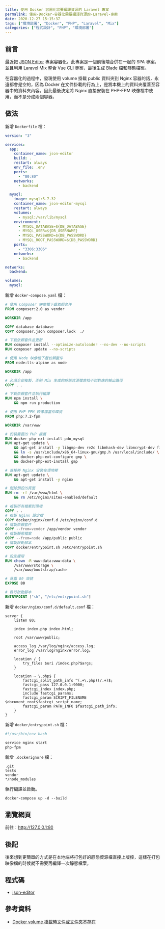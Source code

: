 ```yaml
---
title: 使用 Docker 容器化需要編譯資源的 Laravel 專案
permalink: 使用-Docker-容器化需要編譯資源的-Laravel-專案
date: 2020-12-27 15:15:37
tags: ["環境部署", "Docker", "PHP", "Laravel", "Mix"]
categories: ["程式設計", "PHP", "環境部署"]
---
```


## 前言

最近把 [JSON Editor](https://json.epoch.tw/) 專案容器化。此專案是一個前後端合併在一起的 SPA 專案，並且利用 Laravel Mix 整合 Vue CLI 專案，最後生成 Blade 檔和靜態檔案。

在容器化的過程中，發現使用 volume 掛載 public 資料夾到 Nginx 容器的話，永遠都會是空的，因為 Docker 在文件掛載的行為上，是將本機上的資料夾覆蓋至容器中的資料夾內容。因此最後決定將 Nginx 直接安裝在 PHP-FPM 映像檔中使用，而不是分成兩個容器。

## 做法

新增 `Dockerfile` 檔：

```YAML
version: "3"

services:
  app:
    container_name: json-editor
    build: .
    restart: always
    env_file: .env
    ports:
      - "80:80"
    networks:
      - backend

  mysql:
    image: mysql:5.7.32
    container_name: json-editor-mysql
    restart: always
    volumes:
      - mysql:/var/lib/mysql
    environment:
      - MYSQL_DATABASE=${DB_DATABASE}
      - MYSQL_USER=${DB_USERNAME}
      - MYSQL_PASSWORD=${DB_PASSWORD}
      - MYSQL_ROOT_PASSWORD=${DB_PASSWORD}
    ports:
      - "3306:3306"
    networks:
      - backend

networks:
  backend:

volumes:
  mysql:
```

新增 `docker-compose.yaml` 檔：

```DOCKERFILE
# 使用 Composer 映像檔下載依賴套件
FROM composer:2.0 as vendor

WORKDIR /app

COPY database database
COPY composer.json composer.lock  ./

# 下載依賴套件並更新
RUN composer install --optimize-autoloader --no-dev --no-scripts
RUN composer update --no-scripts

# 使用 Node 映像檔下載依賴套件
FROM node:lts-alpine as node

WORKDIR /app

# 必須全部複製，否則 Mix 生成的靜態資源檔會找不到對應的輸出路徑
COPY . .

# 下載依賴套件並執行編譯
RUN npm install \
    && npm run production

# 使用 PHP-FPM 映像檔當作環境
FROM php:7.2-fpm

WORKDIR /var/www

# 安裝需要的 PHP 擴展
RUN docker-php-ext-install pdo_mysql
RUN apt-get update \
    && apt-get install -y libgmp-dev re2c libmhash-dev libmcrypt-dev file \
    && ln -s /usr/include/x86_64-linux-gnu/gmp.h /usr/local/include/ \
    && docker-php-ext-configure gmp \
    && docker-php-ext-install gmp

# 直接將 Nginx 安裝在環境裡
RUN apt-get update \
    && apt-get install -y nginx

# 刪除預設的頁面
RUN rm -rf /var/www/html \
    && rm /etc/nginx/sites-enabled/default

# 複製所有檔案到環境
COPY . .
# 複製 Nginx 設定檔
COPY docker/nginx/conf.d /etc/nginx/conf.d
# 複製依賴套件
COPY --from=vendor /app/vendor vendor
# 複製靜態檔案
COPY --from=node /app/public public
# 複製啟動腳本
COPY docker/entrypoint.sh /etc/entrypoint.sh

# 設定權限
RUN chown -R www-data:www-data \
    /var/www/storage \
    /var/www/bootstrap/cache

# 暴露 80 埠號
EXPOSE 80

# 執行啟動腳本
ENTRYPOINT ["sh", "/etc/entrypoint.sh"]
```

新增 `docker/nginx/conf.d/default.conf` 檔：

```CONF
server {
    listen 80;

    index index.php index.html;

    root /var/www/public;

    access_log /var/log/nginx/access.log;
    error_log /var/log/nginx/error.log;

    location / {
        try_files $uri /index.php?$args;
    }

    location ~ \.php$ {
        fastcgi_split_path_info ^(.+\.php)(/.+)$;
        fastcgi_pass 127.0.0.1:9000;
        fastcgi_index index.php;
        include fastcgi_params;
        fastcgi_param SCRIPT_FILENAME $document_root$fastcgi_script_name;
        fastcgi_param PATH_INFO $fastcgi_path_info;
    }
}
```

新增 `docker/entrypoint.sh` 檔：

```BASH
#!/usr/bin/env bash

service nginx start
php-fpm
```

新增 `.dockerignore` 檔：

```IGNORE
.git
tests
vendor
*/node_modules
```

執行編譯並啟動。

```ENV
docker-compose up -d --build
```

## 瀏覽網頁

前往：<http://127.0.0.1:80>

## 後記

後來想到更簡單的方式是在本地端將打包好的靜態資源檔直接上版控，這樣在打包映像檔的時候就不需要再編譯一次靜態檔案。

## 程式碼

- [json-editor](https://github.com/memochou1993/json-editor/)

## 參考資料

- [Docker volume 掛載時文件或文件夾不存在](https://segmentfault.com/a/1190000015684472)
